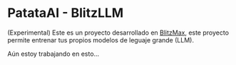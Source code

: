 # PatataAI - BlitzLLM
(Experimental)
Este es un proyecto desarrollado en [BlitzMax](https://blitzmax.org), este proyecto permite entrenar tus propios modelos de leguaje grande (LLM).

Aún estoy trabajando en esto...
